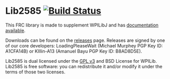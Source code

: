 Lib2585 [![Build Status](https://travis-ci.org/Impact2585/Lib2585.svg?branch=master)](https://travis-ci.org/Impact2585/Lib2585)
=======

This FRC library is made to supplement WPILibJ and has [documentation available](https://impact2585.github.io/Lib2585).

Downloads can be found on the [releases](https://github.com/2585Robophiles/Lib2585/releases) page. Releases are signed by one of our core developers: LoadingPleaseWait (Michael Murphey PGP Key ID: A1CFA14B) or KIllin-A13 (Amanuel Bayu PGP Key ID: B8AD8D5E).

Lib2585 is dual licensed under the [GPL v3](http://www.gnu.org/licenses) and BSD License for WPILib.
Lib2585 is free software: you can redistribute it and/or modify it under the terms of those two licenses.
